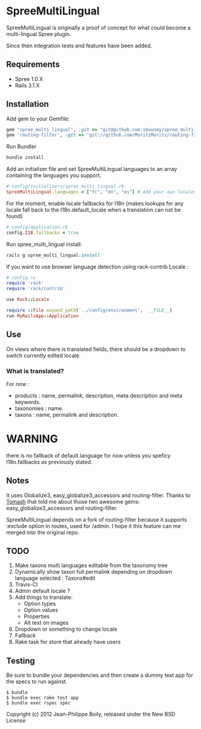 # SpreeMultiLingual

SpreeMultiLingual is originally a proof of concept for what could become a multi-lingual Spree plugin.

Since then integration tests and features have been added.

## Requirements
 - Spree 1.0.X
 - Rails 3.1.X


## Installation
Add gem to your Gemfile:

```ruby
gem "spree_multi_lingual", :git => "git@github.com:sbounmy/spree_multi_lingual.git"
gem 'routing-filter', :git => "git://github.com/MoritzMoritz/routing-filter.git", :branch => "locale-exclusion"
```

Run Bundler

```ruby
bundle install
```

Add an initializer file and set SpreeMultiLingual.languages to an array containing the languages you support.

```ruby
# config/initializers/spree_multi_lingual.rb
SpreeMultiLingual.languages = ["fr", "en", "es"] # Add your own locales here
```

For the moment, enable locale fallbacks for I18n (makes lookups for any locale fall back to the I18n.default_locale when a translation can not be found)

```ruby
# config/application.rb
config.I18.fallbacks = true
```

Run spree_multi_lingual install:

```ruby
rails g spree_multi_lingual:install
```

If you want to use browser language detection using rack-contrib Locale :

```ruby
# config.ru
require 'rack'
require 'rack/contrib'

use Rack::Locale

require ::File.expand_path('../config/environment',  __FILE__)
run MyRailsApp::Application
```

## Use
On views where there is translated fields, there should be a dropdown to switch currently edited locale. 

### What is translated?

For now :
- products : name, permalink, description, meta description and meta keywords.
- taxonomies : name.
- taxons : name, permalink and description.

# WARNING
there is no fallback of default language for now unless you speficy I18n.fallbacks as previously stated.

## Notes

It uses Globalize3, easy_globalize3_accessors and routing-filter. Thanks to [Tomash](https://github.com/tomash) that told me about those two awesome gems: easy_globalize3_accessors and routing-filter.

SpreeMultiLingual depends on a fork of routing-filter because it supports :exclude option in routes, used for /admin. I hope it this feature can me merged into the original repo.

## TODO

1. Make taxons multi languages editable from the taxonomy tree
2. Dynamically show taxon full permalink depending on dropdown language selected : Taxons#edit
2. Travis-CI
3. Admin default locale ?
4. Add things to translate:
	- Option types
	- Option values
	- Properties
	- Alt text on images
5. Dropdown or something to change locale
6. Fallback
7. Rake task for store that already have users

## Testing

Be sure to bundle your dependencies and then create a dummy test app for the specs to run against.

    $ bundle
    $ bundle exec rake test app
    $ bundle exec rspec spec

Copyright (c) 2012 Jean-Philippe Boily, released under the New BSD License